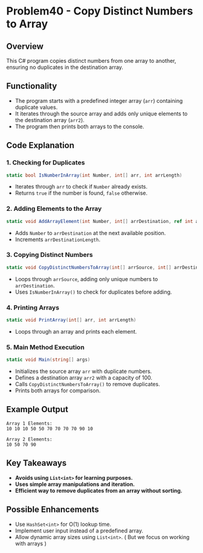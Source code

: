 # Problem40 - Copy Distinct Numbers to Array

## Overview
This C# program copies distinct numbers from one array to another, ensuring no duplicates in the destination array.

## Functionality
- The program starts with a predefined integer array (`arr`) containing duplicate values.
- It iterates through the source array and adds only unique elements to the destination array (`arr2`).
- The program then prints both arrays to the console.

## Code Explanation

### 1. **Checking for Duplicates**
```csharp
static bool IsNumberInArray(int Number, int[] arr, int arrLength)
```
- Iterates through `arr` to check if `Number` already exists.
- Returns `true` if the number is found, `false` otherwise.

### 2. **Adding Elements to the Array**
```csharp
static void AddArrayElement(int Number, int[] arrDestination, ref int arrDestinationLength)
```
- Adds `Number` to `arrDestination` at the next available position.
- Increments `arrDestinationLength`.

### 3. **Copying Distinct Numbers**
```csharp
static void CopyDistinctNumbersToArray(int[] arrSource, int[] arrDestination, int SourceLength, ref int DestinationLength)
```
- Loops through `arrSource`, adding only unique numbers to `arrDestination`.
- Uses `IsNumberInArray()` to check for duplicates before adding.

### 4. **Printing Arrays**
```csharp
static void PrintArray(int[] arr, int arrLength)
```
- Loops through an array and prints each element.

### 5. **Main Method Execution**
```csharp
static void Main(string[] args)
```
- Initializes the source array `arr` with duplicate numbers.
- Defines a destination array `arr2` with a capacity of 100.
- Calls `CopyDistinctNumbersToArray()` to remove duplicates.
- Prints both arrays for comparison.

## Example Output
```
Array 1 Elements:
10 10 10 50 50 70 70 70 70 90 10

Array 2 Elements:
10 50 70 90
```

## Key Takeaways
- **Avoids using `List<int>` for learning purposes.**
- **Uses simple array manipulations and iteration.**
- **Efficient way to remove duplicates from an array without sorting.**

## Possible Enhancements
- Use `HashSet<int>` for O(1) lookup time.
- Implement user input instead of a predefined array.
- Allow dynamic array sizes using `List<int>`.  ( But we focus on working with arrays )


